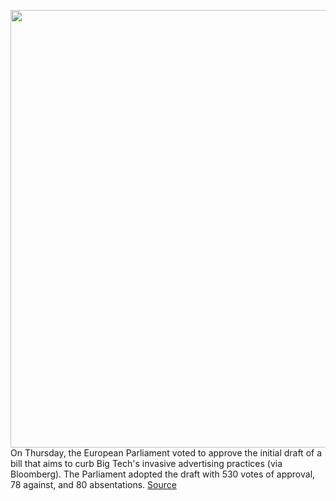 <img src='https://cdn.vox-cdn.com/thumbor/CNfnjT38XMhVyzlWYe3kmqyG6lI=/0x0:2040x1360/1200x800/filters:focal(857x517:1183x843)/cdn.vox-cdn.com/uploads/chorus_image/image/70422752/acastro_1800724_1777_EU_0001.0.jpg' width='700px' /><br/>
On Thursday, the European Parliament voted to approve the initial draft of a bill that aims to curb Big Tech's invasive advertising practices (via Bloomberg). The Parliament adopted the draft with 530 votes of approval, 78 against, and 80 absentations.
<a href='https://www.theverge.com/2022/1/23/22897574/european-parliament-eu-digital-services-act-big-tech'> Source <a/>
